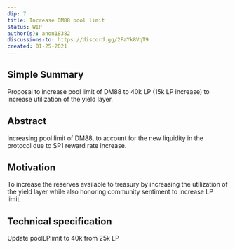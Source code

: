```yaml
---
dip: 7
title: Increase DM88 pool limit
status: WIP
author(s): anon18382
discussions-to: https://discord.gg/2FaYk8VqT9
created: 01-25-2021
---
```

## Simple Summary
Proposal to increase pool limit of DM88 to 40k LP (15k LP increase) to increase utilization of the yield layer.

## Abstract
Increasing pool limit of DM88, to account for the new liquidity in the protocol due to SP1 reward rate increase. 

## Motivation
To increase the reserves available to treasury by increasing the utilization of the yield layer while also honoring community sentiment to increase LP limit.

## Technical specification
Update poolLPlimit to 40k from 25k LP
